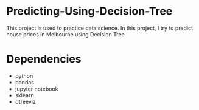 # Predicting-Using-Decision-Tree
This project is used to practice data science. In this project, I try to predict house prices in Melbourne using Decision Tree

# Dependencies
- python
- pandas
- jupyter notebook
- sklearn
- dtreeviz
